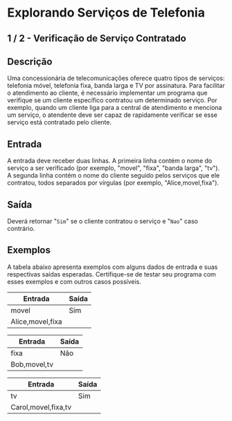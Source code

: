 # Explorando Serviços de Telefonia

## 1 / 2 - Verificação de Serviço Contratado

## Descrição

Uma concessionária de telecomunicações oferece quatro tipos de serviços: telefonia móvel, telefonia fixa, banda larga e TV por assinatura. Para facilitar o atendimento ao cliente, é necessário implementar um programa que verifique se um cliente específico contratou um determinado serviço. Por exemplo, quando um cliente liga para a central de atendimento e menciona um serviço, o atendente deve ser capaz de rapidamente verificar se esse serviço está contratado pelo cliente.

## Entrada

A entrada deve receber duas linhas. A primeira linha contém o nome do serviço a ser verificado (por exemplo, "movel", "fixa", "banda larga", "tv"). A segunda linha contém o nome do cliente seguido pelos serviços que ele contratou, todos separados por vírgulas (por exemplo, "Alice,movel,fixa").

## Saída

Deverá retornar "`Sim`" se o cliente contratou o serviço e "`Nao`" caso contrário.

## Exemplos

A tabela abaixo apresenta exemplos com alguns dados de entrada e suas respectivas saídas esperadas. Certifique-se de testar seu programa com esses exemplos e com outros casos possíveis.

| Entrada | Saída |
| ------- | ----- |
| movel | Sim |
| Alice,movel,fixa |

| Entrada | Saída |
| ------- | ----- |
| fixa | Não |
| Bob,movel,tv |

| Entrada | Saída |
| ------- | ----- |
| tv | Sim |
| Carol,movel,fixa,tv |